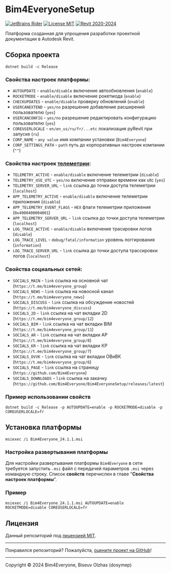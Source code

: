 # Bim4EveryoneSetup

[![JetBrains Rider](https://img.shields.io/badge/JetBrains-Rider-blue.svg)](https://www.jetbrains.com/rider)
[![License MIT](https://img.shields.io/badge/License-MIT-blue.svg)](LICENSE.md)
[![Revit 2020-2024](https://img.shields.io/badge/Revit-2020--2024-blue.svg)](https://www.autodesk.com/products/revit/overview)

Платформа созданная для упрощения разработки проектной документации в Autodesk Revit.

## Сборка проекта

```
dotnet build -c Release
```

### Cвойства настроек платформы:

* `AUTOUPDATE` - `enable/disable` включение автообновления (`enable`)
* `ROCKETMODE` - `enable/disable` включение рокетмода (`enable`)
* `CHECKUPDATES` - `enable/disable` проверку обновлений (`enable`)
* `USERCANEXTEND` - `yes/no` разрешение добавление расширений пользователю (`yes`)
* `USERCANCONFIG` -  `yes/no` разрешение редактировать конфигурацию пользователю (`yes`)
* `COREUSERLOCALE` - `en/en_us/ru/fr/...etc` локализация pyRevit при запуске (`ru`)
* `CORP_NAME` - `any value` имя компании установки (`Bim4Everyone`)
* `CORP_SETTINGS_PATH` - `path` путь до корпоративных настроек компании (`""`)

### Cвойства настроек [телеметрии](https://github.com/Bim4Everyone/Bim4EveryoneTelemetry):

* `TELEMETRY_ACTIVE` - `enable/disable` включение телеметрии (`disable`)
* `TELEMETRY_USE_UTC` - `yes/no` включение отправки времени как utc (`yes`)
* `TELEMETRY_SERVER_URL` - `link` ссылка до точки доступа телеметрии (`localhost`)
* `APP_TELEMETRY_ACTIVE` - `enable/disable` включение телеметрии приложения (`disable`)
* `APP_TELEMETRY_EVENT_FLAGS` - `HEX` флаги телеметрии приложения (`0x4000400004001`)
* `APP_TELEMETRY_SERVER_URL` - `link` ссылка до точки доступа телеметрии (`localhost`)
* `LOG_TRACE_ACTIVE` - `enable/disable` включение трасировки логов (`disable`)
* `LOG_TRACE_LEVEL` - `debug/fatal/information` уровень логгирования (`information`)
* `LOG_TRACE_SERVER_URL` - `link` ссылка до точки доступа трассировки логов (`localhost`)

### Cвойства социальных сетей:

* `SOCIALS_MAIN` - `link` ссылка на основной чат (`https://t.me/bim4everyone_group`)
* `SOCIALS_NEWS` - `link` ссылка на новосной канал (`https://t.me/bim4everyone_news`)
* `SOCIALS_DISCUSS` - `link` ссылка на обсуждение новостей (`https://t.me/bim4everyone_discuss`)
* `SOCIALS_2D` - `link` ссылка на чат вкладки 2D (`https://t.me/bim4everyone_group/12`)
* `SOCIALS_BIM` - `link` ссылка на чат вкладки BIM (`https://t.me/bim4everyone_group/11`)
* `SOCIALS_AR` - `link` ссылка на чат вкладки АР (`https://t.me/bim4everyone_group/8`)
* `SOCIALS_KR` - `link` ссылка на чат вкладки КР (`https://t.me/bim4everyone_group/7`)
* `SOCIALS_OVVK` - `link` ссылка на чат вкладки ОВиВК (`https://t.me/bim4everyone_group/6`)
* `SOCIALS_PAGE` - `link` ссылка на страницу (`https://github.com/Bim4Everyone`)
* `SOCIALS_DOWNLOADS` - `link` ссылка на закачку (`https://github.com/Bim4Everyone/Bim4EveryoneSetup/releases/latest`)

### Пример использовании свойств
```
dotnet build -c Release -p AUTOUPDATE=enable -p ROCKETMODE=disable -p COREUSERLOCALE=fr
```

## Установка платформы

```
msiexec /i Bim4Everyone_24.1.1.msi
```

### Настройка развертывания платформы

Для настройки развертывания платформы `Bim4Everyone` в сети
требуется запустить `.msi` файл с передачей параметров `.msi` через командную строку.
Список **свойств** перечислен в главе "**Cвойства настроек платформы**".

### Пример

```
msiexec /i Bim4Everyone_24.1.1.msi AUTOUPDATE=enable ROCKETMODE=disable COREUSERLOCALE=fr
```

## Лицензия

Данный репозиторий под [лицензией MIT](https://en.wikipedia.org/wiki/MIT_License).

---

Понравился репозиторий? Пожалуйста, [оцените проект на GitHub](../../stargazers)!

---

Copyright © 2024 Bim4Everyone, Biseuv Olzhas (dosymep)